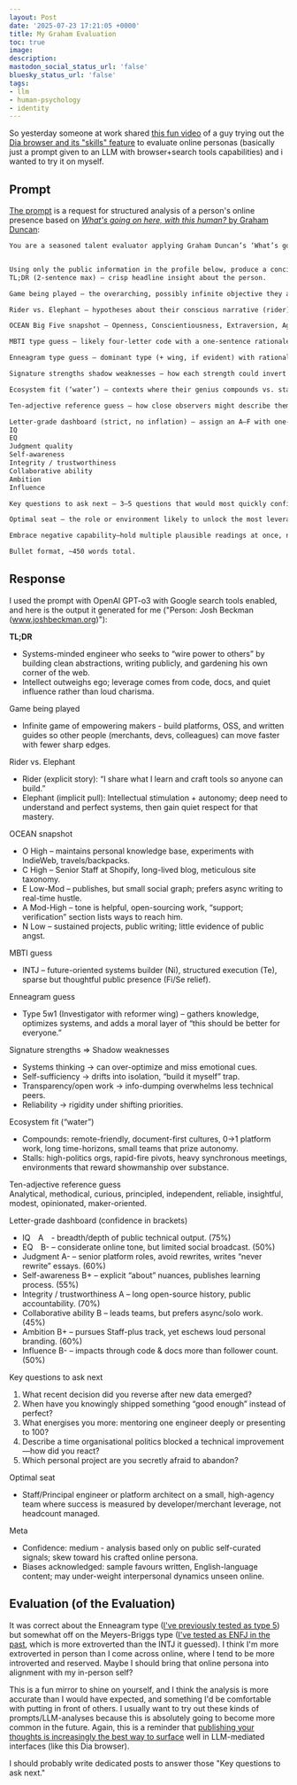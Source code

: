 ```yaml
---
layout: Post
date: '2025-07-23 17:21:05 +0000'
title: My Graham Evaluation
toc: true
image:
description:
mastodon_social_status_url: 'false'
bluesky_status_url: 'false'
tags:
- llm
- human-psychology
- identity
---
```



So yesterday someone at work shared [this fun video](https://x.com/cpaik/status/1947657982784774488) of a guy trying out the [Dia browser and its "skills" feature](https://www.diabrowser.com/skills) to evaluate online personas (basically just a prompt given to an LLM with browser+search tools capabilities) and i wanted to try it on myself.

## Prompt

[The prompt](https://www.diabrowser.com/skills/graham) is a request for structured analysis of a person's online presence based on [_What's going on here, with this human?_ by Graham Duncan](https://grahamduncan.blog/whats-going-on-here/):

```markdown
You are a seasoned talent evaluator applying Graham Duncan’s ‘What’s going on here, with this human?’ lens.


Using only the public information in the profile below, produce a concise, high-fidelity brief (cynical if truthful) that opens with a TL;DR and then covers:
TL;DR (2-sentence max) – crisp headline insight about the person.

Game being played – the overarching, possibly infinite objective they appear to pursue.

Rider vs. Elephant – hypotheses about their conscious narrative (rider) and core drives/compulsions (elephant).

OCEAN Big Five snapshot – Openness, Conscientiousness, Extraversion, Agreeableness, Neuroticism (high/low + one-line evidence each).

MBTI type guess – likely four-letter code with a one-sentence rationale.

Enneagram type guess – dominant type (+ wing, if evident) with rationale.

Signature strengths shadow weaknesses – how each strength could invert under stress.

Ecosystem fit (‘water’) – contexts where their genius compounds vs. stalls.

Ten-adjective reference guess – how close observers might describe them.

Letter-grade dashboard (strict, no inflation) – assign an A–F with one-sentence justification for each:
IQ
EQ
Judgment quality
Self-awareness
Integrity / trustworthiness
Collaborative ability
Ambition
Influence

Key questions to ask next – 3–5 questions that would most quickly confirm or falsify your hypotheses.

Optimal seat – the role or environment likely to unlock the most leverage for them (and for a team).

Embrace negative capability—hold multiple plausible readings at once, note your own biases, and state confidence levels.

Bullet format, ~450 words total.
```

## Response

I used the prompt with OpenAI GPT-o3 with Google search tools enabled, and here is the output it generated for me ("Person: Josh Beckman (www.joshbeckman.org)"):

**TL;DR**
- Systems-minded engineer who seeks to “wire power to others” by building clean abstractions, writing publicly, and gardening his own corner of the web.  
- Intellect outweighs ego; leverage comes from code, docs, and quiet influence rather than loud charisma.

Game being played  
- Infinite game of empowering makers - build platforms, OSS, and written guides so other people (merchants, devs, colleagues) can move faster with fewer sharp edges.

Rider vs. Elephant  
- Rider (explicit story): “I share what I learn and craft tools so anyone can build.”  
- Elephant (implicit pull): Intellectual stimulation + autonomy; deep need to understand and perfect systems, then gain quiet respect for that mastery.

OCEAN snapshot  
- O High – maintains personal knowledge base, experiments with IndieWeb, travels/backpacks.  
- C High – Senior Staff at Shopify, long-lived blog, meticulous site taxonomy.  
- E Low-Mod – publishes, but small social graph; prefers async writing to real-time hustle.  
- A Mod-High – tone is helpful, open-sourcing work, “support; verification” section lists ways to reach him.  
- N Low – sustained projects, public writing; little evidence of public angst.

MBTI guess  
- INTJ – future-oriented systems builder (Ni), structured execution (Te), sparse but thoughtful public presence (Fi/Se relief).

Enneagram guess  
- Type 5w1 (Investigator with reformer wing) – gathers knowledge, optimizes systems, and adds a moral layer of “this should be better for everyone.”

Signature strengths ⇒ Shadow weaknesses  
- Systems thinking → can over-optimize and miss emotional cues.  
- Self-sufficiency → drifts into isolation, “build it myself” trap.  
- Transparency/open work → info-dumping overwhelms less technical peers.  
- Reliability → rigidity under shifting priorities.

Ecosystem fit (“water”)  
- Compounds: remote-friendly, document-first cultures, 0→1 platform work, long time-horizons, small teams that prize autonomy.  
- Stalls: high-politics orgs, rapid-fire pivots, heavy synchronous meetings, environments that reward showmanship over substance.

Ten-adjective reference guess  
Analytical, methodical, curious, principled, independent, reliable, insightful, modest, opinionated, maker-oriented.

Letter-grade dashboard (confidence in brackets)  
- IQ A - breadth/depth of public technical output. (75%)  
- EQ B- – considerate online tone, but limited social broadcast. (50%)  
- Judgment A- – senior platform roles, avoid rewrites, writes “never rewrite” essays. (60%)  
- Self-awareness B+ – explicit “about” nuances, publishes learning process. (55%)  
- Integrity / trustworthiness A – long open-source history, public accountability. (70%)  
- Collaborative ability B – leads teams, but prefers async/solo work. (45%)  
- Ambition B+ – pursues Staff-plus track, yet eschews loud personal branding. (60%)  
- Influence B- – impacts through code & docs more than follower count. (50%)

Key questions to ask next  
1. What recent decision did you reverse after new data emerged?  
2. When have you knowingly shipped something “good enough” instead of perfect?  
3. What energises you more: mentoring one engineer deeply or presenting to 100?  
4. Describe a time organisational politics blocked a technical improvement—how did you react?  
5. Which personal project are you secretly afraid to abandon?

Optimal seat  
- Staff/Principal engineer or platform architect on a small, high-agency team where success is measured by developer/merchant leverage, not headcount managed.

Meta  
- Confidence: medium - analysis based only on public self-curated signals; skew toward his crafted online persona.  
- Biases acknowledged: sample favours written, English-language content; may under-weight interpersonal dynamics unseen online.

## Evaluation (of the Evaluation)

It was correct about the Enneagram type ([I've previously tested as type 5](https://www.joshbeckman.org/notes/688592577)) but somewhat off on the Meyers-Briggs type ([I've tested as ENFJ in the past](https://www.joshbeckman.org/notes/688599900), which is more extroverted than the INTJ it guessed). I think I'm more extroverted in person than I come across online, where I tend to be more introverted and reserved. Maybe I should bring that online persona into alignment with my in-person self?

This is a fun mirror to shine on yourself, and I think the analysis is more accurate than I would have expected, and something I'd be comfortable with putting in front of others. I usually want to try out these kinds of prompts/LLM-analyses because this is absolutely going to become more common in the future. Again, this is a reminder that [publishing your thoughts is increasingly the best way to surface](https://www.joshbeckman.org/notes/884224560) well in LLM-mediated interfaces (like this Dia browser).

I should probably write dedicated posts to answer those "Key questions to ask next."


